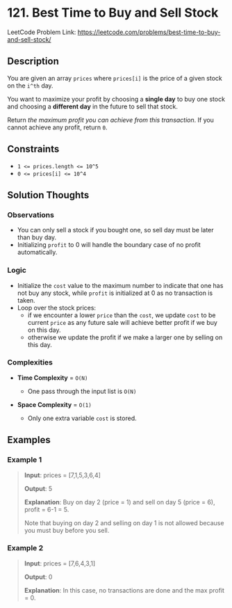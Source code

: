 # 121. Best Time to Buy and Sell Stock

LeetCode Problem Link: <https://leetcode.com/problems/best-time-to-buy-and-sell-stock/>

## Description

You are given an array `prices` where `prices[i]` is the price of a given stock on the `i^th` day.

You want to maximize your profit by choosing a **single day** to buy one stock and choosing a **different day** in the future to sell that stock.

Return *the maximum profit you can achieve from this transaction*. If you cannot achieve any profit, return `0`.

## Constraints

- `1 <= prices.length <= 10^5`
- `0 <= prices[i] <= 10^4`

## Solution Thoughts

### Observations

- You can only sell a stock if you bought one, so sell day must be later than buy day.
- Initializing `profit` to 0 will handle the boundary case of no profit automatically.

### Logic

- Initialize the `cost` value to the maximum number to indicate that one has not buy any stock, while `profit` is initialized at 0 as no transaction is taken.
- Loop over the stock prices:
   - if we encounter a lower `price` than the `cost`, we update `cost` to be current `price` as any future sale will achieve better profit if we buy on this day.
   - otherwise we update the profit if we make a larger one by selling on this day.

### Complexities

- **Time Complexity** = `O(N)`
   - One pass through the input list is `O(N)`

- **Space Complexity** = `O(1)`
   - Only one extra variable `cost` is stored.

## Examples

### Example 1

> **Input**: prices = [7,1,5,3,6,4]
>
> **Output**: 5
>
> **Explanation**: Buy on day 2 (price = 1) and sell on day 5 (price = 6), profit = 6-1 = 5.
>
> Note that buying on day 2 and selling on day 1 is not allowed because you must buy before you sell.

### Example 2

> **Input**: prices = [7,6,4,3,1]
>
> **Output**: 0
>
> **Explanation**: In this case, no transactions are done and the max profit = 0.
